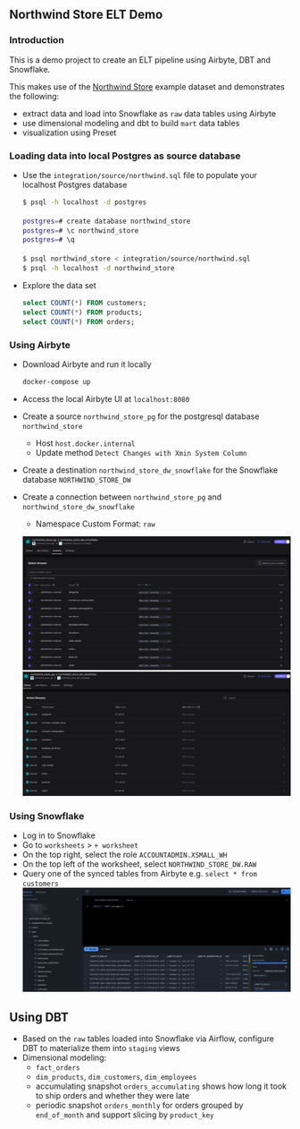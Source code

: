 ## Northwind Store ELT Demo

### Introduction
This is a demo project to create an ELT pipeline using Airbyte, DBT and Snowflake.

This makes use of the [Northwind Store](https://github.com/pthom/northwind_psql) example dataset and demonstrates the following:
- extract data and load into Snowflake as `raw` data tables using Airbyte
- use dimensional modeling and dbt to build `mart` data tables
- visualization using Preset


### Loading data into local Postgres as source database

- Use the `integration/source/northwind.sql` file to populate your localhost Postgres database
   ```bash
   $ psql -h localhost -d postgres

   postgres=# create database northwind_store
   postgres=# \c northwind_store
   postgres=# \q

   $ psql northwind_store < integration/source/northwind.sql
   $ psql -h localhost -d northwind_store
   ```

- Explore the data set
   ```sql
   select COUNT(*) FROM customers;
   select COUNT(*) FROM products;
   select COUNT(*) FROM orders;
   ```

### Using Airbyte

- Download Airbyte and run it locally
  ```bash
  docker-compose up
  ```
- Access the local Airbyte UI at `localhost:8080`
- Create a source `northwind_store_pg` for the postgresql database `northwind_store`
  - Host `host.docker.internal`
  - Update method `Detect Changes with Xmin System Column`
- Create a destination `northwind_store_dw_snowflake` for the Snowflake database `NORTHWIND_STORE_DW`
- Create a connection between `northwind_store_pg` and `northwind_store_dw_snowflake`
  - Namespace Custom Format: `raw`

  ![images/airbyte_connections_schema.png](images/airbyte_connections_schema.png)
  ![images/airbyte_connections_sync_completed.png](images/airbyte_connections_sync_completed.png)

### Using Snowflake

- Log in to Snowflake
- Go to `worksheets` > `+ worksheet`
- On the top right, select the role `ACCOUNTADMIN.XSMALL_WH`
- On the top left of the worksheet, select `NORTHWIND_STORE_DW.RAW`
- Query one of the synced tables from Airbyte e.g. `select * from customers`
![images/snowflake_data_loaded.png](images/snowflake_data_loaded.png)

## Using DBT

- Based on the `raw` tables loaded into Snowflake via Airflow, configure DBT to materialize them into `staging` views
- Dimensional modeling:
  - `fact_orders`
  - `dim_products`, `dim_customers`, `dim_employees`
  - accumulating snapshot `orders_accumulating` shows how long it took to ship orders and whether they were late
  - periodic snapshot `orders_monthly` for orders grouped by `end_of_month` and support slicing by `product_key`

